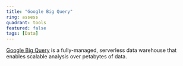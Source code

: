```yaml
---
title: "Google Big Query"
ring: assess
quadrant: tools
featured: false
tags: [Data]
---
```


[Google Big Query](https://cloud.google.com/bigquery) is a fully-managed, serverless data warehouse that enables scalable analysis over petabytes of data.
